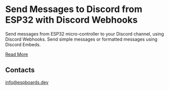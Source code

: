 # Send Messages to Discord from ESP32 with Discord Webhooks

Send messages from ESP32 micro-controller to your Discord channel, using Discord Webhooks. Send simple messages or formatted messages using Discord Embeds.

[Read More](https://www.espboards.dev/blog/send-message-from-esp32-to-discord/)

## Contacts

info@espboards.dev
